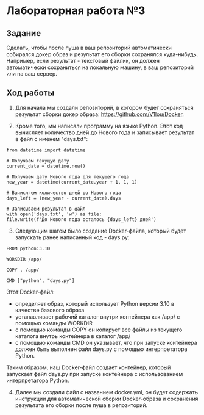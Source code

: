 # Лабораторная работа №3

## Задание

Сделать, чтобы после пуша в ваш репозиторий автоматически собирался докер образ и результат его сборки сохранялся куда-нибудь. 
Например, если результат - текстовый файлик, он должен автоматически сохраниться на локальную машину, в ваш репозиторий или на ваш сервер. 

## Ход работы

1) Для начала мы создали репозиторий, в котором будет сохраняться результат сборки докер образа: https://github.com/V1lou/Docker.

2) Кроме того, мы написали программу на языке Python. Этот код вычисляет количество дней до Нового года и записывает результат в файл с именем "days.txt":
```
from datetime import datetime

# Получаем текущую дату
current_date = datetime.now()

# Получаем дату Нового года для текущего года
new_year = datetime(current_date.year + 1, 1, 1)

# Вычисляем количество дней до Нового года
days_left = (new_year - current_date).days

# Записываем результат в файл
with open('days.txt', 'w') as file:
file.write(f'До Нового года осталось {days_left} дней')
```

3) Следующим шагом было создание Docker-файла, который будет запускать ранее написанный код - days.py:
```
FROM python:3.10

WORKDIR /app/

COPY . /app/

CMD ["python", "days.py"]
```

Этот Docker-файл:
- определяет образ, который использует Python версии 3.10 в качестве базового образа
- устанавливает рабочий каталог внутри контейнера как /app/ с помощью команды WORKDIR
- с помощью команды COPY он копирует все файлы из текущего каталога внутрь контейнера в каталог /app/
- с помощью команды CMD он указывает, что при запуске контейнера должен быть выполнен файл days.py с помощью интерпретатора Python.

Таким образом, наш Docker-файл создает контейнер, который запускает файл days.py при запуске контейнера с использованием интерпретатора Python.

4) Далее мы создали файл с названием docker.yml, он будет содержать инструкции для автоматической сборки Docker-образа и сохранения результата его сборки после пуша в репозиторий.

